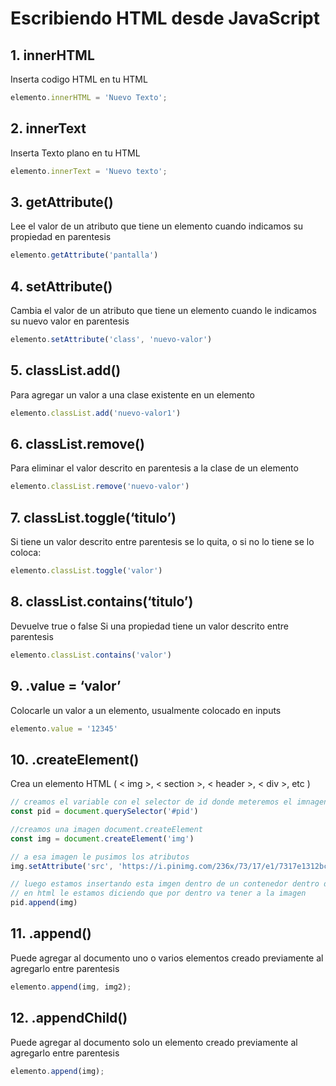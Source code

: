# Escribiendo HTML desde JavaScript

## 1. innerHTML
Inserta codigo HTML en tu HTML

```js
elemento.innerHTML = 'Nuevo Texto';
```

## 2. innerText
Inserta Texto plano en tu HTML

```js
elemento.innerText = 'Nuevo texto';
```

## 3. getAttribute()
Lee el valor de un atributo que tiene un elemento cuando indicamos su propiedad en parentesis

```js
elemento.getAttribute('pantalla')
```

## 4. setAttribute()
Cambia el valor de un atributo que tiene un elemento cuando le indicamos su nuevo valor en parentesis

```js
elemento.setAttribute('class', 'nuevo-valor')
```

## 5. classList.add()
Para agregar un valor a una clase existente en un elemento

```js
elemento.classList.add('nuevo-valor1')
```

## 6. classList.remove()
Para eliminar el valor descrito en parentesis a la clase de un elemento

```js
elemento.classList.remove('nuevo-valor')
```

## 7. classList.toggle(‘titulo’)
Si tiene un valor descrito entre parentesis se lo quita, o si no lo tiene se lo coloca:

```js
elemento.classList.toggle('valor')
```

## 8. classList.contains(‘titulo’)
Devuelve true o false Si una propiedad tiene un valor descrito entre parentesis

```js
elemento.classList.contains('valor')
```

## 9. .value = ‘valor’
Colocarle un valor a un elemento, usualmente colocado en inputs

```js
elemento.value = '12345'
```

## 10. .createElement()
Crea un elemento HTML ( < img >, < section >, < header >, < div >, etc )

```js
// creamos el variable con el selector de id donde meteremos el imnagen
const pid = document.querySelector('#pid')

//creamos una imagen document.createElement
const img = document.createElement('img')

// a esa imagen le pusimos los atributos
img.setAttribute('src', 'https://i.pinimg.com/236x/73/17/e1/7317e1312bc79d47ed02a392a0c9aec9.jpg')

// luego estamos insertando esta imgen dentro de un contenedor dentro de otro elemento que ya existia
// en html le estamos diciendo que por dentro va tener a la imagen
pid.append(img)
```

## 11. .append()
Puede agregar al documento uno o varios elementos creado previamente al agregarlo entre parentesis

```js
elemento.append(img, img2);
```

## 12. .appendChild()
Puede agregar al documento solo un elemento creado previamente al agregarlo entre parentesis

```js
elemento.append(img);
```